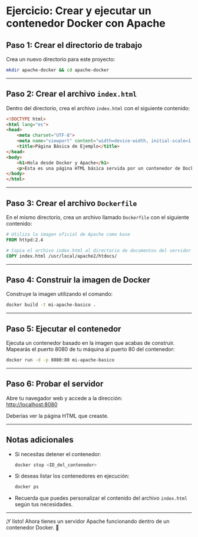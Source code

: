 
# Ejercicio: Crear y ejecutar un contenedor Docker con Apache

## Paso 1: Crear el directorio de trabajo
Crea un nuevo directorio para este proyecto:

```bash
mkdir apache-docker && cd apache-docker
```

---

## Paso 2: Crear el archivo `index.html`

Dentro del directorio, crea el archivo `index.html` con el siguiente contenido:

```html
<!DOCTYPE html>
<html lang="es">
<head>
    <meta charset="UTF-8">
    <meta name="viewport" content="width=device-width, initial-scale=1.0">
    <title>Página Básica de Ejemplo</title>
</head>
<body>
    <h1>Hola desde Docker y Apache</h1>
    <p>Esta es una página HTML básica servida por un contenedor de Docker con Apache.</p>
</body>
</html>
```

---

## Paso 3: Crear el archivo `Dockerfile`

En el mismo directorio, crea un archivo llamado `Dockerfile` con el siguiente contenido:

```Dockerfile
# Utiliza la imagen oficial de Apache como base
FROM httpd:2.4

# Copia el archivo index.html al directorio de documentos del servidor Apache
COPY index.html /usr/local/apache2/htdocs/
```

---

## Paso 4: Construir la imagen de Docker

Construye la imagen utilizando el comando:

```bash
docker build -t mi-apache-basico .
```

---

## Paso 5: Ejecutar el contenedor

Ejecuta un contenedor basado en la imagen que acabas de construir. Mapearás el puerto 8080 de tu máquina al puerto 80 del contenedor:

```bash
docker run -d -p 8080:80 mi-apache-basico
```

---

## Paso 6: Probar el servidor

Abre tu navegador web y accede a la dirección:  
[http://localhost:8080](http://localhost:8080)

Deberías ver la página HTML que creaste.

---

## Notas adicionales
- Si necesitas detener el contenedor:  
  ```bash
  docker stop <ID_del_contenedor>
  ```
- Si deseas listar los contenedores en ejecución:  
  ```bash
  docker ps
  ```
- Recuerda que puedes personalizar el contenido del archivo `index.html` según tus necesidades.

---

¡Y listo! Ahora tienes un servidor Apache funcionando dentro de un contenedor Docker. 🎉
